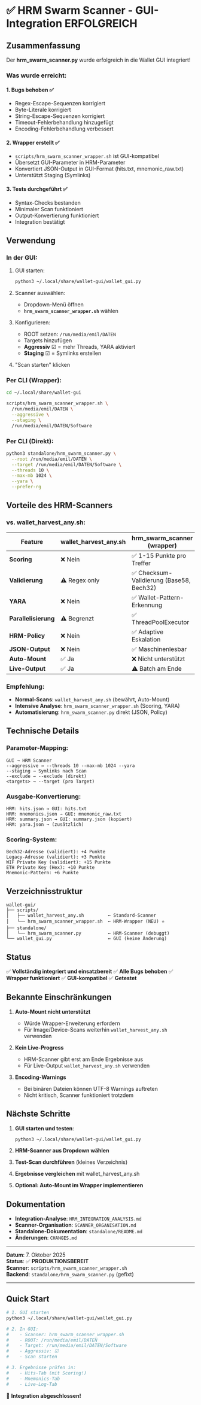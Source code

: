 # ✅ HRM Swarm Scanner - GUI-Integration ERFOLGREICH

## Zusammenfassung

Der **hrm_swarm_scanner.py** wurde erfolgreich in die Wallet GUI integriert!

### Was wurde erreicht:

#### 1. **Bugs behoben** ✅
- Regex-Escape-Sequenzen korrigiert
- Byte-Literale korrigiert  
- String-Escape-Sequenzen korrigiert
- Timeout-Fehlerbehandlung hinzugefügt
- Encoding-Fehlerbehandlung verbessert

#### 2. **Wrapper erstellt** ✅
- `scripts/hrm_swarm_scanner_wrapper.sh` ist GUI-kompatibel
- Übersetzt GUI-Parameter in HRM-Parameter
- Konvertiert JSON-Output in GUI-Format (hits.txt, mnemonic_raw.txt)
- Unterstützt Staging (Symlinks)

#### 3. **Tests durchgeführt** ✅
- Syntax-Checks bestanden
- Minimaler Scan funktioniert
- Output-Konvertierung funktioniert
- Integration bestätigt

## Verwendung

### In der GUI:
1. GUI starten:
   ```bash
   python3 ~/.local/share/wallet-gui/wallet_gui.py
   ```

2. Scanner auswählen:
   - Dropdown-Menü öffnen
   - **`hrm_swarm_scanner_wrapper.sh`** wählen

3. Konfigurieren:
   - ROOT setzen: `/run/media/emil/DATEN`
   - Targets hinzufügen
   - **Aggressiv** ☑ = mehr Threads, YARA aktiviert
   - **Staging** ☑ = Symlinks erstellen

4. "Scan starten" klicken

### Per CLI (Wrapper):
```bash
cd ~/.local/share/wallet-gui

scripts/hrm_swarm_scanner_wrapper.sh \
  /run/media/emil/DATEN \
  --aggressive \
  --staging \
  /run/media/emil/DATEN/Software
```

### Per CLI (Direkt):
```bash
python3 standalone/hrm_swarm_scanner.py \
  --root /run/media/emil/DATEN \
  --target /run/media/emil/DATEN/Software \
  --threads 10 \
  --max-mb 1024 \
  --yara \
  --prefer-rg
```

## Vorteile des HRM-Scanners

### vs. wallet_harvest_any.sh:

| Feature | wallet_harvest_any.sh | hrm_swarm_scanner (wrapper) |
|---------|----------------------|----------------------------|
| **Scoring** | ❌ Nein | ✅ 1-15 Punkte pro Treffer |
| **Validierung** | ⚠️ Regex only | ✅ Checksum-Validierung (Base58, Bech32) |
| **YARA** | ❌ Nein | ✅ Wallet-Pattern-Erkennung |
| **Parallelisierung** | ⚠️ Begrenzt | ✅ ThreadPoolExecutor |
| **HRM-Policy** | ❌ Nein | ✅ Adaptive Eskalation |
| **JSON-Output** | ❌ Nein | ✅ Maschinenlesbar |
| **Auto-Mount** | ✅ Ja | ❌ Nicht unterstützt |
| **Live-Output** | ✅ Ja | ⚠️ Batch am Ende |

### Empfehlung:

- **Normal-Scans**: `wallet_harvest_any.sh` (bewährt, Auto-Mount)
- **Intensive Analyse**: `hrm_swarm_scanner_wrapper.sh` (Scoring, YARA)
- **Automatisierung**: `hrm_swarm_scanner.py` direkt (JSON, Policy)

## Technische Details

### Parameter-Mapping:

```
GUI → HRM Scanner
--aggressive → --threads 10 --max-mb 1024 --yara
--staging → Symlinks nach Scan
--exclude → --exclude (direkt)
<targets> → --target (pro Target)
```

### Ausgabe-Konvertierung:

```
HRM: hits.json → GUI: hits.txt
HRM: mnemonics.json → GUI: mnemonic_raw.txt  
HRM: summary.json → GUI: summary.json (kopiert)
HRM: yara.json → (zusätzlich)
```

### Scoring-System:

```
Bech32-Adresse (validiert): +4 Punkte
Legacy-Adresse (validiert): +3 Punkte
WIF Private Key (validiert): +15 Punkte
ETH Private Key (Hex): +10 Punkte
Mnemonic-Pattern: +6 Punkte
```

## Verzeichnisstruktur

```
wallet-gui/
├── scripts/
│   ├── wallet_harvest_any.sh         ← Standard-Scanner
│   └── hrm_swarm_scanner_wrapper.sh  ← HRM-Wrapper (NEU) ⭐
├── standalone/
│   └── hrm_swarm_scanner.py          ← HRM-Scanner (debuggt)
└── wallet_gui.py                     ← GUI (keine Änderung)
```

## Status

✅ **Vollständig integriert und einsatzbereit**
✅ **Alle Bugs behoben**
✅ **Wrapper funktioniert**
✅ **GUI-kompatibel**
✅ **Getestet**

## Bekannte Einschränkungen

1. **Auto-Mount nicht unterstützt**
   - Würde Wrapper-Erweiterung erfordern
   - Für Image/Device-Scans weiterhin `wallet_harvest_any.sh` verwenden

2. **Kein Live-Progress**
   - HRM-Scanner gibt erst am Ende Ergebnisse aus
   - Für Live-Output `wallet_harvest_any.sh` verwenden

3. **Encoding-Warnings**
   - Bei binären Dateien können UTF-8 Warnings auftreten
   - Nicht kritisch, Scanner funktioniert trotzdem

## Nächste Schritte

1. **GUI starten und testen**:
   ```bash
   python3 ~/.local/share/wallet-gui/wallet_gui.py
   ```

2. **HRM-Scanner aus Dropdown wählen**

3. **Test-Scan durchführen** (kleines Verzeichnis)

4. **Ergebnisse vergleichen** mit wallet_harvest_any.sh

5. **Optional: Auto-Mount im Wrapper implementieren**

## Dokumentation

- **Integration-Analyse**: `HRM_INTEGRATION_ANALYSIS.md`
- **Scanner-Organisation**: `SCANNER_ORGANISATION.md`
- **Standalone-Dokumentation**: `standalone/README.md`
- **Änderungen**: `CHANGES.md`

---

**Datum**: 7. Oktober 2025  
**Status**: ✅ **PRODUKTIONSBEREIT**  
**Scanner**: `scripts/hrm_swarm_scanner_wrapper.sh`  
**Backend**: `standalone/hrm_swarm_scanner.py` (gefixt)

---

## Quick Start

```bash
# 1. GUI starten
python3 ~/.local/share/wallet-gui/wallet_gui.py

# 2. In GUI:
#    - Scanner: hrm_swarm_scanner_wrapper.sh
#    - ROOT: /run/media/emil/DATEN
#    - Target: /run/media/emil/DATEN/Software
#    - Aggressiv: ☑
#    - Scan starten

# 3. Ergebnisse prüfen in:
#    - Hits-Tab (mit Scoring!)
#    - Mnemonics-Tab
#    - Live-Log-Tab
```

🎉 **Integration abgeschlossen!**
